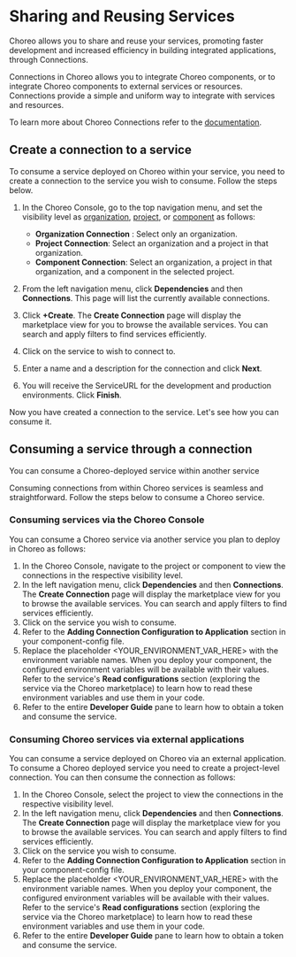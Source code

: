 # Sharing and Reusing Services

Choreo allows you to share and reuse your services, promoting faster development and increased efficiency in building integrated applications, through Connections.

Connections in Choreo allows you to integrate Choreo components, or to integrate Choreo components to external services or resources. Connections provide a simple and uniform way to integrate with services and resources.

To learn more about Choreo Connections refer to the [documentation](../choreo-concepts/connections.md).

## Create a connection to a service

To consume a service deployed on Choreo within your service, you need to create a connection to the service you wish to consume. Follow the steps below.

1. In the Choreo Console, go to the top navigation menu, and set the visibility level as [organization](../choreo-concepts/connections.md#organization-connections), [project](../choreo-concepts/connections.md#project-connections), or [component](../choreo-concepts/connections.md#component-connections) as follows: 

    - **Organization Connection** : Select only an organization.
    - **Project Connection**: Select an organization and a project in that organization. 
    - **Component Connection**: Select an organization, a project in that organization, and a component in the selected project. 

2. From the left navigation menu, click **Dependencies**  and then **Connections**. This page will list the currently available connections.
3. Click **+Create**. The **Create Connection** page will display the marketplace view for you to browse the available services. You can search and apply filters to find services efficiently.
4. Click on the service to wish to connect to. 
5. Enter a name and a description for the connection and click **Next**.
6. You will receive the ServiceURL for the development and production environments. Click **Finish**.

Now you have created a connection to the service. Let's see how you can consume it. 

## Consuming a service through a connection

You can consume a Choreo-deployed service within another service

Consuming connections from within Choreo services is seamless and straightforward. Follow the steps below to consume a Choreo service. 

### Consuming services via the Choreo Console

You can consume a Choreo service via another service you plan to deploy in Choreo as follows: 

1. In the Choreo Console, navigate to the project or component to view the connections in the respective visibility level.
2. In the left navigation menu, click **Dependencies** and then **Connections**. The **Create Connection** page will display the marketplace view for you to browse the available services. You can search and apply filters to find services efficiently.
3. Click on the service you wish to consume. 
4. Refer to the **Adding Connection Configuration to Application** section in your component-config file. 
5. Replace the placeholder <YOUR_ENVIRONMENT_VAR_HERE> with the environment variable names. When you deploy your component, the configured environment variables will be available with their values. Refer to the service's **Read configurations** section (exploring the service via the Choreo marketplace) to learn how to read these environment variables and use them in your code.  
6. Refer to the entire **Developer Guide** pane to learn how to obtain a token and consume the service.

### Consuming Choreo services via external applications

You can consume a service deployed on Choreo via an external application. To consume a Choreo deployed service you need to create a project-level connection. You can then consume the connection as follows: 

1. In the Choreo Console, select the project to view the connections in the respective visibility level.
2. In the left navigation menu, click **Dependencies** and then **Connections**. The **Create Connection** page will display the marketplace view for you to browse the available services. You can search and apply filters to find services efficiently.
3. Click on the service you wish to consume. 
4. Refer to the **Adding Connection Configuration to Application** section in your component-config file. 
5. Replace the placeholder <YOUR_ENVIRONMENT_VAR_HERE> with the environment variable names. When you deploy your component, the configured environment variables will be available with their values. Refer to the service's **Read configurations** section (exploring the service via the Choreo marketplace) to learn how to read these environment variables and use them in your code.  
6. Refer to the entire **Developer Guide** pane to learn how to obtain a token and consume the service.
